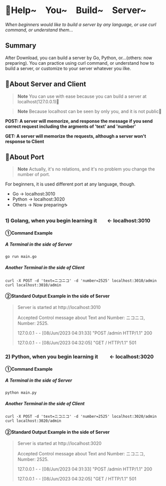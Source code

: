 # 🥳Help~　You~　Build~　Server~
*When beginners would like to build a server by any language, or use curl command, or understand them...*

## Summary
After Download, you can build a server by Go, Python, or...(others: now preparing).
You can practice using curl command, or understand how to build a server, 
or customize to your server whatever you ilke.

## 🐼About Server and Client
> __Note__  You can use with ease because you can build a server at localhost(127.0.0.1)🫶

> __Note__  Because localhost can be seen by only you, and it is not public🤠

**POST: A server will memorize, and response the message if you send correct request including the argments of 'text' and 'number'**

**GET: A server will memorize the requests, although a server won't response to Client**

## 🐸About Port
> __Note__  Actually, it's no relations, and it's no problem you change the number of port.

For beginners, it is used different port at any language, though.

- Go -> localhost:3010
- Python -> localhost:3020
- Others -> Now preparing☕️

### 1) Golang, when you begin learning it　　<- localhost:3010　　　
#### ①Command Example

##### A Terminal in the side of Server
```
go run main.go 
```

##### Another Terminal in the side of Client
```
curl -X POST -d 'text=ニコニコ' -d 'number=2525' localhost:3010/admin
curl localhost:3010/admin
```

#### ②Standard Output Example in the side of Server
> Server is started at http://localhost:3010
>
> Accepted Control message about Text and Number: ニコニコ, Number: 2525. 
> 
> 127.0.0.1 - - [08/Jun/2023 04:31:33] "POST /admin HTTP/1.1" 200 
>
> 127.0.0.1 - - [08/Jun/2023 04:32:05] "GET / HTTP/1.1" 501


### 2) Python, when you begin learning it 　　<- localhost:3020
#### ①Command Example

##### A Terminal in the side of Server
```
python main.py
```

##### Another Terminal in the side of Client
```
curl -X POST -d 'text=ニコニコ' -d 'number=2525' localhost:3020/admin
curl localhost:3020/admin
```

#### ②Standard Output Example in the side of Server
> Server is started at http://localhost:3020
>
> Accepted Control message about Text and Number: ニコニコ, Number: 2525. 
> 
> 127.0.0.1 - - [08/Jun/2023 04:31:33] "POST /admin HTTP/1.1" 200
>
> 127.0.0.1 - - [08/Jun/2023 04:32:05] "GET / HTTP/1.1" 501

